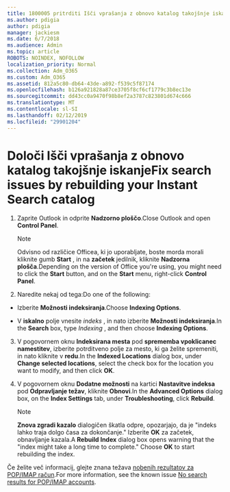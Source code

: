 ```yaml
---
title: 1800005 pritrditi Išči vprašanja z obnovo katalog takojšnje iskanje
ms.author: pdigia
author: pdigia
manager: jackiesm
ms.date: 6/7/2018
ms.audience: Admin
ms.topic: article
ROBOTS: NOINDEX, NOFOLLOW
localization_priority: Normal
ms.collection: Adm_O365
ms.custom: Adm_O365
ms.assetid: 812a5c80-db64-43de-a892-f539c5f87174
ms.openlocfilehash: b126a921828a87ce3705f8cf6cf1779c3b8ec13e
ms.sourcegitcommit: dd43cc0a9470f98b8ef2a3787c823801d674c666
ms.translationtype: MT
ms.contentlocale: sl-SI
ms.lasthandoff: 02/12/2019
ms.locfileid: "29901204"
---
```

# <a name="fix-search-issues-by-rebuilding-your-instant-search-catalog"></a><span data-ttu-id="90a87-102">Določi Išči vprašanja z obnovo katalog takojšnje iskanje</span><span class="sxs-lookup"><span data-stu-id="90a87-102">Fix search issues by rebuilding your Instant Search catalog</span></span>

1. <span data-ttu-id="90a87-103">Zaprite Outlook in odprite **Nadzorno ploščo**.</span><span class="sxs-lookup"><span data-stu-id="90a87-103">Close Outlook and open **Control Panel**.</span></span>
    
    > [!NOTE]
    > <span data-ttu-id="90a87-104">Odvisno od različice Officea, ki jo uporabljate, boste morda morali kliknite gumb **Start** , in na **začetek** jedilnik, kliknite **Nadzorna plošča**.</span><span class="sxs-lookup"><span data-stu-id="90a87-104">Depending on the version of Office you're using, you might need to click the **Start** button, and on the **Start** menu, right-click **Control Panel**.</span></span> 
  
2. <span data-ttu-id="90a87-105">Naredite nekaj od tega:</span><span class="sxs-lookup"><span data-stu-id="90a87-105">Do one of the following:</span></span>
    
  - <span data-ttu-id="90a87-106">Izberite **Možnosti indeksiranja**.</span><span class="sxs-lookup"><span data-stu-id="90a87-106">Choose **Indexing Options**.</span></span>
    
  - <span data-ttu-id="90a87-107">V **iskalno** polje vnesite *indeks* , in nato izberite **Možnosti indeksiranja**.</span><span class="sxs-lookup"><span data-stu-id="90a87-107">In the **Search** box, type  *Indexing*  , and then choose **Indexing Options**.</span></span>
    
3. <span data-ttu-id="90a87-108">V pogovornem oknu **Indeksirana mesta** pod **sprememba vpoklicanec namestitev**, izberite potrditveno polje za mesto, ki ga želite spremeniti, in nato kliknite v **redu**.</span><span class="sxs-lookup"><span data-stu-id="90a87-108">In the **Indexed Locations** dialog box, under **Change selected locations**, select the check box for the location you want to modify, and then click **OK**.</span></span>
    
4. <span data-ttu-id="90a87-109">V pogovornem oknu **Dodatne možnosti** na kartici **Nastavitve indeksa** pod **Odpravljanje težav**, kliknite **Obnovi**.</span><span class="sxs-lookup"><span data-stu-id="90a87-109">In the **Advanced Options** dialog box, on the **Index Settings** tab, under **Troubleshooting**, click **Rebuild**.</span></span>
    
    > [!NOTE]
    > <span data-ttu-id="90a87-p101">**Znova zgradi kazalo** dialogičen škatla odpre, opozarjajo, da je "indeks lahko traja dolgo časa za dokončanje." Izberite **OK** za začetek, obnavljanje kazala.</span><span class="sxs-lookup"><span data-stu-id="90a87-p101">A **Rebuild Index** dialog box opens warning that the "index might take a long time to complete." Choose **OK** to start rebuilding the index.</span></span> 
  
<span data-ttu-id="90a87-112">Če želite več informacij, glejte znana težava [nobenih rezultatov za POP/IMAP račun](https://support.office.com/article/51c9d2c7-a3db-4358-afdf-50d3a9e57039.aspx).</span><span class="sxs-lookup"><span data-stu-id="90a87-112">For more information, see the known issue [No search results for POP/IMAP accounts](https://support.office.com/article/51c9d2c7-a3db-4358-afdf-50d3a9e57039.aspx).</span></span>
  

